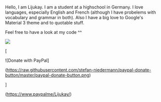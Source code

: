 Hello, I am Lijukay. I am a student at a highschool in Germany.
I love languages, especially English and French (although I have probelems with vocabulary and grammar in both).
Also I have a big love to Google's Material 3 theme and to quotable stuff.

Feel free to have a look at my code ^^


![](https://github-readme-stats.vercel.app/api/top-langs/?username=Lijukay&layout=compact&bg_color=ffffff00&text_color=888888&hide_border=true&hide_title=false)


[

  ![Donate with PayPal]

  (https://raw.githubusercontent.com/stefan-niedermann/paypal-donate-button/master/paypal-donate-button.png)

]

(https://www.paypalme/Lijukay/)
